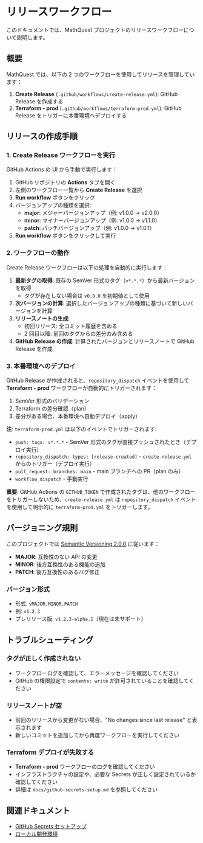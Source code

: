 # リリースワークフロー

このドキュメントでは、MathQuest プロジェクトのリリースワークフローについて説明します。

## 概要

MathQuest では、以下の 2 つのワークフローを使用してリリースを管理しています：

1. **Create Release** (`.github/workflows/create-release.yml`): GitHub Release を作成する
2. **Terraform - prod** (`.github/workflows/terraform-prod.yml`): GitHub Release をトリガーに本番環境へデプロイする

## リリースの作成手順

### 1. Create Release ワークフローを実行

GitHub Actions の UI から手動で実行します：

1. GitHub リポジトリの **Actions** タブを開く
2. 左側のワークフロー一覧から **Create Release** を選択
3. **Run workflow** ボタンをクリック
4. バージョンアップの種類を選択:
   - **major**: メジャーバージョンアップ（例: v1.0.0 → v2.0.0）
   - **minor**: マイナーバージョンアップ（例: v1.0.0 → v1.1.0）
   - **patch**: パッチバージョンアップ（例: v1.0.0 → v1.0.1）
5. **Run workflow** ボタンをクリックして実行

### 2. ワークフローの動作

Create Release ワークフローは以下の処理を自動的に実行します：

1. **最新タグの取得**: 既存の SemVer 形式のタグ（`v*.*.*`）から最新バージョンを取得
   - タグが存在しない場合は `v0.0.0` を初期値として使用
2. **次バージョンの計算**: 選択したバージョンアップの種類に基づいて新しいバージョンを計算
3. **リリースノートの生成**:
   - 初回リリース: 全コミット履歴を含める
   - 2 回目以降: 前回のタグからの差分のみ含める
4. **GitHub Release の作成**: 計算されたバージョンとリリースノートで GitHub Release を作成

### 3. 本番環境へのデプロイ

GitHub Release が作成されると、`repository_dispatch` イベントを使用して **Terraform - prod** ワークフローが自動的にトリガーされます：

1. SemVer 形式のバリデーション
2. Terraform の差分確認（plan）
3. 差分がある場合、本番環境へ自動デプロイ（apply）

**注**: `terraform-prod.yml` は以下のイベントでトリガーされます:

- `push: tags: v*.*.*` - SemVer 形式のタグが直接プッシュされたとき（デプロイ実行）
- `repository_dispatch: types: [release-created]` - `create-release.yml` からのトリガー（デプロイ実行）
- `pull_request: branches: main` - main ブランチへの PR（plan のみ）
- `workflow_dispatch` - 手動実行

**重要**: GitHub Actions の `GITHUB_TOKEN` で作成されたタグは、他のワークフローをトリガーしないため、`create-release.yml` は `repository_dispatch` イベントを使用して明示的に `terraform-prod.yml` をトリガーします。

## バージョニング規則

このプロジェクトでは [Semantic Versioning 2.0.0](https://semver.org/) に従います：

- **MAJOR**: 互換性のない API の変更
- **MINOR**: 後方互換性のある機能の追加
- **PATCH**: 後方互換性のあるバグ修正

### バージョン形式

- 形式: `vMAJOR.MINOR.PATCH`
- 例: `v1.2.3`
- プレリリース版: `v1.2.3-alpha.1`（現在は未サポート）

## トラブルシューティング

### タグが正しく作成されない

- ワークフローログを確認して、エラーメッセージを確認してください
- GitHub の権限設定で `contents: write` が許可されていることを確認してください

### リリースノートが空

- 前回のリリースから変更がない場合、"No changes since last release" と表示されます
- 新しいコミットを追加してから再度ワークフローを実行してください

### Terraform デプロイが失敗する

- **Terraform - prod** ワークフローのログを確認してください
- インフラストラクチャの設定や、必要な Secrets が正しく設定されているか確認してください
- 詳細は `docs/github-secrets-setup.md` を参照してください

## 関連ドキュメント

- [GitHub Secrets セットアップ](./github-secrets-setup.md)
- [ローカル開発環境](./local-dev.md)
